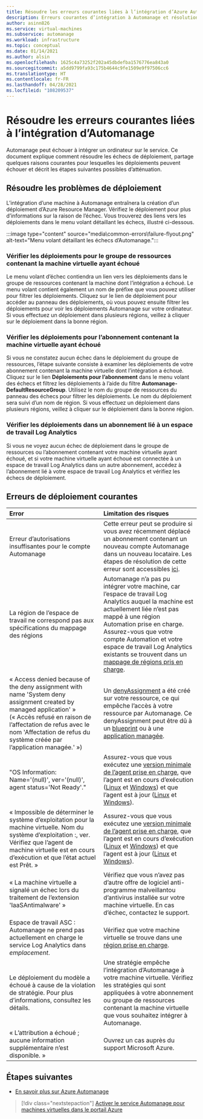 ```yaml
---
title: Résoudre les erreurs courantes liées à l’intégration d’Azure Automanage
description: Erreurs courantes d’intégration à Automanage et résolution
author: asinn826
ms.service: virtual-machines
ms.subservice: automanage
ms.workload: infrastructure
ms.topic: conceptual
ms.date: 01/14/2021
ms.author: alsin
ms.openlocfilehash: 1625c4a73252f202a45dbdefba1576776ea843a0
ms.sourcegitcommit: a5dd9799fa93c175b4644c9fe1509e9f97506cc6
ms.translationtype: HT
ms.contentlocale: fr-FR
ms.lasthandoff: 04/28/2021
ms.locfileid: "108209537"
---
```

# <a name="troubleshoot-common-automanage-onboarding-errors"></a>Résoudre les erreurs courantes liées à l’intégration d’Automanage
Automanage peut échouer à intégrer un ordinateur sur le service. Ce document explique comment résoudre les échecs de déploiement, partage quelques raisons courantes pour lesquelles les déploiements peuvent échouer et décrit les étapes suivantes possibles d’atténuation.

## <a name="troubleshooting-deployment-failures"></a>Résoudre les problèmes de déploiement
L’intégration d’une machine à Automanage entraînera la création d’un déploiement d’Azure Resource Manager. Vérifiez le déploiement pour plus d’informations sur la raison de l’échec. Vous trouverez des liens vers les déploiements dans le menu volant détaillant les échecs, illustré ci-dessous.

:::image type="content" source="media\common-errors\failure-flyout.png" alt-text="Menu volant détaillant les échecs d’Automanage.":::

### <a name="check-the-deployments-for-the-resource-group-containing-the-failed-vm"></a>Vérifier les déploiements pour le groupe de ressources contenant la machine virtuelle ayant échoué
Le menu volant d’échec contiendra un lien vers les déploiements dans le groupe de ressources contenant la machine dont l’intégration a échoué. Le menu volant contient également un nom de préfixe que vous pouvez utiliser pour filtrer les déploiements. Cliquez sur le lien de déploiement pour accéder au panneau des déploiements, où vous pouvez ensuite filtrer les déploiements pour voir les déploiements Automanage sur votre ordinateur. Si vous effectuez un déploiement dans plusieurs régions, veillez à cliquer sur le déploiement dans la bonne région.

### <a name="check-the-deployments-for-the-subscription-containing-the-failed-vm"></a>Vérifier les déploiements pour l’abonnement contenant la machine virtuelle ayant échoué
Si vous ne constatez aucun échec dans le déploiement du groupe de ressources, l’étape suivante consiste à examiner les déploiements de votre abonnement contenant la machine virtuelle dont l’intégration a échoué. Cliquez sur le lien **Déploiements pour l’abonnement** dans le menu volant des échecs et filtrez les déploiements à l’aide du filtre **Automanage-DefaultResourceGroup**. Utilisez le nom du groupe de ressources du panneau des échecs pour filtrer les déploiements. Le nom du déploiement sera suivi d’un nom de région. Si vous effectuez un déploiement dans plusieurs régions, veillez à cliquer sur le déploiement dans la bonne région.

### <a name="check-deployments-in-a-subscription-linked-to-a-log-analytics-workspace"></a>Vérifier les déploiements dans un abonnement lié à un espace de travail Log Analytics
Si vous ne voyez aucun échec de déploiement dans le groupe de ressources ou l’abonnement contenant votre machine virtuelle ayant échoué, et si votre machine virtuelle ayant échoué est connectée à un espace de travail Log Analytics dans un autre abonnement, accédez à l’abonnement lié à votre espace de travail Log Analytics et vérifiez les échecs de déploiement.

## <a name="common-deployment-errors"></a>Erreurs de déploiement courantes

Error |  Limitation des risques
:-----|:-------------|
Erreur d’autorisations insuffisantes pour le compte Automanage | Cette erreur peut se produire si vous avez récemment déplacé un abonnement contenant un nouveau compte Automanage dans un nouveau locataire. Les étapes de résolution de cette erreur sont accessibles [ici](./repair-automanage-account.md).
La région de l’espace de travail ne correspond pas aux spécifications du mappage des régions | Automanage n’a pas pu intégrer votre machine, car l’espace de travail Log Analytics auquel la machine est actuellement liée n’est pas mappé à une région Automation prise en charge. Assurez-vous que votre compte Automation et votre espace de travail Log Analytics existants se trouvent dans un [mappage de régions pris en charge](../automation/how-to/region-mappings.md).
« Access denied because of the deny assignment with name 'System deny assignment created by managed application' » (« Accès refusé en raison de l’affectation de refus avec le nom 'Affectation de refus du système créée par l’application managée.' ») | Un [denyAssignment](../role-based-access-control/deny-assignments.md) a été créé sur votre ressource, ce qui empêche l’accès à votre ressource par Automanage. Ce denyAssignment peut être dû à un [blueprint](../governance/blueprints/concepts/resource-locking.md) ou à une [application managée](../azure-resource-manager/managed-applications/overview.md).
"OS Information: Name='(null)', ver='(null)', agent status='Not Ready'." | Assurez-vous que vous exécutez une [version minimale de l’agent prise en charge](/troubleshoot/azure/virtual-machines/support-extensions-agent-version), que l’agent est en cours d’exécution ([Linux](/troubleshoot/azure/virtual-machines/linux-azure-guest-agent) et [Windows](/troubleshoot/azure/virtual-machines/windows-azure-guest-agent)) et que l’agent est à jour ([Linux](../virtual-machines/extensions/update-linux-agent.md) et [Windows](../virtual-machines/extensions/agent-windows.md)).
« Impossible de déterminer le système d’exploitation pour la machine virtuelle. Nom du système d’exploitation :, ver. Vérifiez que l’agent de machine virtuelle est en cours d’exécution et que l’état actuel est Prêt. » | Assurez-vous que vous exécutez une [version minimale de l’agent prise en charge](/troubleshoot/azure/virtual-machines/support-extensions-agent-version), que l’agent est en cours d’exécution ([Linux](/troubleshoot/azure/virtual-machines/linux-azure-guest-agent) et [Windows](/troubleshoot/azure/virtual-machines/windows-azure-guest-agent)) et que l’agent est à jour ([Linux](../virtual-machines/extensions/update-linux-agent.md) et [Windows](../virtual-machines/extensions/agent-windows.md)).
« La machine virtuelle a signalé un échec lors du traitement de l’extension 'IaaSAntimalware' » | Vérifiez que vous n’avez pas d’autre offre de logiciel anti-programme malveillantou d’antivirus installée sur votre machine virtuelle. En cas d’échec, contactez le support.
Espace de travail ASC : Automanage ne prend pas actuellement en charge le service Log Analytics dans _emplacement_. | Vérifiez que votre machine virtuelle se trouve dans une [région prise en charge](./automanage-virtual-machines.md#supported-regions).
Le déploiement du modèle a échoué à cause de la violation de stratégie. Pour plus d’informations, consultez les détails. | Une stratégie empêche l’intégration d’Automanage à votre machine virtuelle. Vérifiez les stratégies qui sont appliquées à votre abonnement ou groupe de ressources contenant la machine virtuelle que vous souhaitez intégrer à Automanage.
« L’attribution a échoué ; aucune information supplémentaire n’est disponible. » | Ouvrez un cas auprès du support Microsoft Azure.

## <a name="next-steps"></a>Étapes suivantes

* [En savoir plus sur Azure Automanage](./automanage-virtual-machines.md)

> [!div class="nextstepaction"]
> [Activer le service Automanage pour machines virtuelles dans le portail Azure](quick-create-virtual-machines-portal.md)